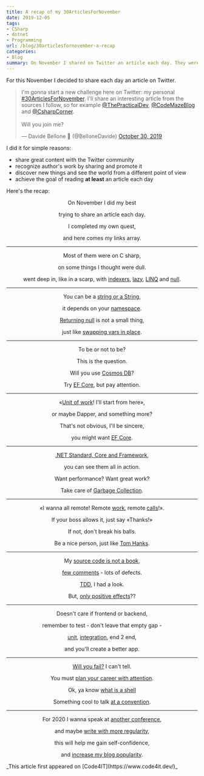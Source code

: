 ```yaml
---
title: A recap of my 30ArticlesForNovember
date: 2019-12-05
tags:
- CSharp
- dotnet
- Programming
url: /blog/30articlesfornovember-a-recap
categories:
- Blog
summary: On November I shared on Twitter an article each day. They were about C#, general programming and advanced topics. For celebrating the conclusion of this challenge, I wrote a poem about that.
---
```


For this November I decided to share each day an article on Twitter.

<blockquote class="twitter-tweet"><p lang="en" dir="ltr">I&#39;m gonna start a new challenge here on Twitter: my personal <a href="https://twitter.com/hashtag/30ArticlesForNovember?src=hash&amp;ref_src=twsrc%5Etfw">#30ArticlesForNovember</a>. I&#39;ll share an interesting article from the sources I follow, so for example <a href="https://twitter.com/ThePracticalDev?ref_src=twsrc%5Etfw">@ThePracticalDev</a>, <a href="https://twitter.com/CodeMazeBlog?ref_src=twsrc%5Etfw">@CodeMazeBlog</a> and <a href="https://twitter.com/CsharpCorner?ref_src=twsrc%5Etfw">@CsharpCorner</a>.<br><br>Will you join me?</p>&mdash; Davide Bellone 🐧 (@BelloneDavide) <a href="https://twitter.com/BelloneDavide/status/1189474483503022081?ref_src=twsrc%5Etfw">October 30, 2019</a></blockquote>
I did it for simple reasons:

- share great content with the Twitter community
- recognize author's work by sharing and promote it
- discover new things and see the world from a different point of view
- achieve the goal of reading **at least** an article each day

Here's the recap:

<div style="text-align: center">
On November I did my best

trying to share an article each day.

I completed my own quest,

and here comes my links array.

---


Most of them were on C sharp,

on some things I thought were dull.

went deep in, like in a scarp,
with [indexers](https://csharp-station.com/Tutorial/CSharp/Lesson11 "Indexers"), [lazy](https://www.c-sharpcorner.com/article/top-7-least-known-but-important-c-sharp-features/ "Important C# features"), [LINQ](https://blog.quadiontech.com/5-c-features-that-will-help-you-to-understand-linq-bca495cd3fb8 "LINQ") and [null](https://mikaelkoskinen.net/post/subtle-csharp-bug-null-conditional-operator-any-false "Subtle null bug").

---


You can be a [string or a String](https://blog.paranoidcoding.com/2019/04/08/string-vs-String-is-not-about-style.html "string vs String"),

it depends on your [namespace](https://medium.com/@morgankenyon/under-the-hood-of-c-alias-types-and-namespaces-82504a02660e "A namespace overview").

[Returning null](https://odetocode.com/blogs/scott/archive/2019/08/07/think-twice-before-returning-null.aspx "Why returning null is a bad idea") is not a small thing,

just like [swapping vars in place](https://dev.to/mortoray/terrible-interview-question-swap-variables-without-a-temporary-22jp "how to handle technical interviews").

---


To be or not to be?

This is the question.

Will you use [Cosmos DB](https://dev.to/petereysermans/things-i-wish-i-knew-before-i-got-started-with-cosmosdb-4o05 "Introduction to CosmosDB")?

Try [EF Core](https://www.thereformedprogrammer.net/an-in-depth-study-of-cosmos-db-and-ef-core-3-0-database-provider "EF Core vs Cosmos DB"), but pay attention.

---


«[Unit of work](https://gunnarpeipman.com/ef-core-repository-unit-of-work/ "Unit of work with EF Core")! I'll start from here»,

or maybe Dapper, and something more?

That's not obvious, I'll be sincere,

you might want [EF Core](https://exceptionnotfound.net/dapper-vs-entity-framework-core-query-performance-benchmarking-2019/ "EF Core vs Dapper benchmarking").

---


[.NET Standard, Core and Framework](https://code-maze.com/differences-between-net-framework-net-core-and-net-standard/ ".NET versions differences"),

you can see them all in action.

Want performance? Want great work?

Take care of [Garbage Collection](https://docs.microsoft.com/en-us/aspnet/core/performance/memory "Garbage collection introduction").

---


«I wanna all remote! Remote [work](https://doist.com/blog/mental-health-and-remote-work "Remote working downside"), remote [calls](https://devblogs.microsoft.com/aspnet/grpc-vs-http-apis/ "gRPC vs Rest APIs")!».

If your boss allows it, just say «Thanks!»

If not, don't break his balls.

Be a nice person, just like [Tom Hanks](https://www.nytimes.com/2019/11/13/movies/tom-hanks-mister-rogers.html).

---


My [source code is not a book](https://dev.to/snj/learn-from-source-code-4d1o "Source code readibility"),

[few comments](https://www.red-gate.com/simple-talk/opinion/opinion-pieces/fighting-evil-code-comments-comments/ "How to comment code") - lots of defects.

[TDD](https://techblog.holidaycheck.com/post/2018/01/02/testing-code-that-isnt-there-yet "TDD examples"), I had a look.

But, [only positive effects](https://www.microsoft.com/en-us/research/blog/exploding-software-engineering-myths/ "Software engineering myths")??

---


Doesn't care if frontend or backend,

remember to test - don't leave that empty gap -

[unit](https://blog.usejournal.com/lean-testing-or-why-unit-tests-are-worse-than-you-think-b6500139a009 "Downsides of unit testing"), [integration](https://kentcdodds.com/blog/write-tests "How to write great integration tests"), end 2 end,

and you'll create a better app.

---


[Will you fail?](https://jamesclear.com/3-stages-of-failure "3 stages of failure") I can't tell.

You must [plan your career with attention](https://medium.com/better-programming/you-need-to-design-your-programming-career-f3d0b9803ca4 "How to plan career").

Ok, ya know [what is a shell](https://www.hanselman.com/blog/WhatsTheDifferenceBetweenAConsoleATerminalAndAShell.aspx "Shell vs Console vs Terminal")

Something cool to talk [at a convention](https://dev.to/nspinazz89/12-tips-to-maximize-your-experience-at-a-tech-conference-5dkj "Tips for tech conferences").

---


For 2020 I wanna speak at [another conference](/blog/advices-from-my-first-public-speech "My first speech experience"),

and maybe [write with more regularity](https://www.ilonacodes.com/blog/most-common-blogging-mistakes-of-beginner-bloggers/ "Blogging common mistakes"),

this will help me gain self-confidence,

and [increase my blog popularity](https://dev.to/brandonskerritt/how-to-go-from-3-views-to-1-000-308-30a9 "Increase blog views").

</div>
_This article first appeared on [Code4IT](https://www.code4it.dev/)_
